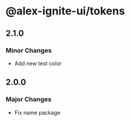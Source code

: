 # @alex-ignite-ui/tokens

## 2.1.0

### Minor Changes

- Add new test color

## 2.0.0

### Major Changes

- Fix name package
